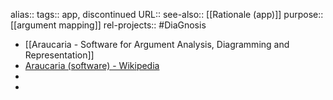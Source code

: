 alias::
tags:: app, discontinued
URL::
see-also:: [[Rationale (app)]]
purpose:: [[argument mapping]]
rel-projects:: #DiaGnosis

- [[Araucaria - Software for Argument Analysis, Diagramming and Representation]]
- [Araucaria (software) - Wikipedia](https://en.wikipedia.org/wiki/Araucaria_%28software%29)
-
-

